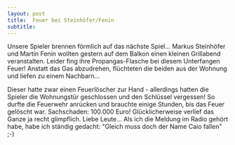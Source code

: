 ```yaml
---
layout: post
title:  Feuer bei Steinhöfer/Fenin
subtitle:  
---
```


Unsere Spieler brennen förmlich auf das nächste Spiel... Markus Steinhöfer und Martin Fenin wollten gestern auf dem Balkon einen kleinen Grillabend veranstalten. Leider fing ihre Propangas-Flasche bei diesem Unterfangen Feuer! Anstatt das Gas abzudrehen, flüchteten die beiden aus der Wohnung und liefen zu einem Nachbarn...

Dieser hatte zwar einen Feuerlöscher zur Hand - allerdings hatten die Spieler die Wohnungstür geschlossen und den Schlüssel vergessen! So durfte die Feuerwehr anrücken und brauchte einige Stunden, bis das Feuer gelöscht war. Sachschaden: 100.000 Euro! Glücklicherweise verlief das Ganze ja recht glimpflich. Liebe Leute... Als ich die Meldung im Radio gehört habe, habe ich ständig gedacht: "Gleich muss doch der Name Caio fallen" ;-)

